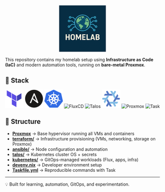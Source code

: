 <p align="center">
  <img src="docs/assets/homelab.png" alt="Homelab Architecture" width="30%"/>
</p>

This repository contains my homelab setup using **Infrastructure as Code (IaC)** and modern automation tools, running on **bare-metal Proxmox**.  

## 🚀 Stack

<p align="center">
  <img src="https://raw.githubusercontent.com/devicons/devicon/master/icons/terraform/terraform-original.svg" alt="Terraform" width="60" height="60"/>
  <img src="https://raw.githubusercontent.com/devicons/devicon/master/icons/ansible/ansible-original.svg" alt="Ansible" width="60" height="60"/>
  <img src="https://raw.githubusercontent.com/devicons/devicon/master/icons/kubernetes/kubernetes-plain.svg" alt="Kubernetes" width="60" height="60"/>
  <img src="https://fluxcd.io/img/flux-icon@2x.png" alt="FluxCD" width="60" height="60"/>
  <img src="https://www.talos.dev/images/logo.svg" alt="Talos" width="60" height="60"/>
  <img src="https://raw.githubusercontent.com/devicons/devicon/master/icons/nixos/nixos-original.svg" alt="Nix" width="60" height="60"/>
  <img src="https://blog.zwindler.fr/2017/08/proxmox_logo.png" alt="Proxmox" width="60" height="60"/>
  <img src="https://taskfile.dev/img/logo.png" alt="Task" width="60" height="60"/>
</p>

## 📂 Structure

- **[Proxmox](https://www.proxmox.com/)** → Base hypervisor running all VMs and containers
- **[terraform/](https://www.terraform.io/)** → Infrastructure provisioning (VMs, networking, storage on Proxmox)
- **[ansible/](https://www.ansible.com/)** → Node configuration and automation
- **[talos/](https://www.talos.dev/)** → Kubernetes cluster OS + secrets
- **[kubernetes/](https://kubernetes.io/)** → GitOps-managed workloads (Flux, apps, infra)
- **[devenv.nix](https://devenv.sh/)** → Developer environment setup
- **[Taskfile.yml](https://taskfile.dev/)** → Reproducible commands with Task

---
💡 Built for learning, automation, GitOps, and experimentation.

